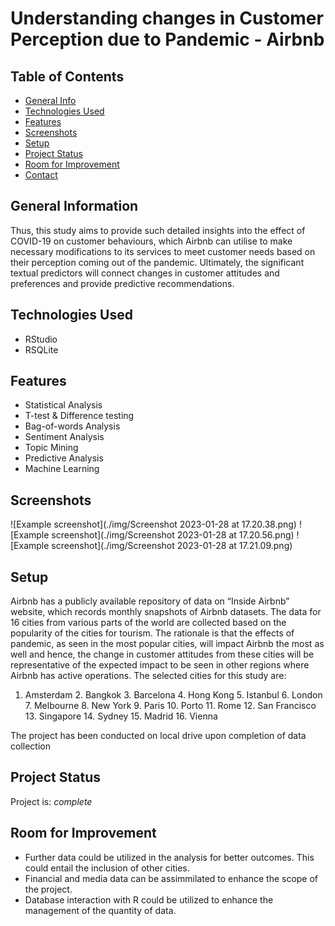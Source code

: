# Understanding changes in Customer Perception due to Pandemic - Airbnb
> 

## Table of Contents
* [General Info](#general-information)
* [Technologies Used](#technologies-used)
* [Features](#features)
* [Screenshots](#screenshots)
* [Setup](#setup)
* [Project Status](#project-status)
* [Room for Improvement](#room-for-improvement)
* [Contact](#contact)
<!-- * [License](#license) -->


## General Information
Thus, this study aims to provide such detailed insights into the effect of COVID-19 on customer behaviours, which Airbnb can utilise to make necessary modifications to its services to meet customer needs based on their perception coming out of the pandemic. Ultimately, the significant textual predictors will connect changes in customer attitudes and preferences and provide predictive recommendations.


## Technologies Used
- RStudio
- RSQLite

## Features
- Statistical Analysis
- T-test & Difference testing
- Bag-of-words Analysis
- Sentiment Analysis
- Topic Mining
- Predictive Analysis
- Machine Learning

## Screenshots
![Example screenshot](./img/Screenshot 2023-01-28 at 17.20.38.png)
![Example screenshot](./img/Screenshot 2023-01-28 at 17.20.56.png)
![Example screenshot](./img/Screenshot 2023-01-28 at 17.21.09.png)

## Setup
Airbnb has a publicly available repository of data on “Inside Airbnb” website, which records monthly snapshots of Airbnb datasets. The data for 16 cities from various parts of the world are collected based on the popularity of the cities for tourism. The rationale is that the effects of pandemic, as seen in the most popular cities, will impact Airbnb the most as well and hence, the change in customer attitudes from these cities will be representative of the expected impact to be seen in other regions where Airbnb has active operations. The selected cities for this study are:
 
1. Amsterdam 2. Bangkok 3. Barcelona 4. Hong Kong 5. Istanbul 6. London 7. Melbourne 8. New York 9. Paris 10. Porto 11. Rome 12. San Francisco 13. Singapore 14. Sydney 15. Madrid 16. Vienna

The project has been conducted on local drive upon completion of data collection

## Project Status
Project is: _complete_

## Room for Improvement
- Further data could be utilized in the analysis for better outcomes. This could entail the inclusion of other cities.
- Financial and media data can be assimmilated to enhance the scope of the project. 
- Database interaction with R could be utilized to enhance the management of the quantity of data.
